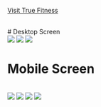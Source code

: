 [Visit True Fitness](https://spaceshipweb.netlify.app/)

<br>
# Desktop Screen
<br>
<img src="assets/01.png">
<img src="assets/02.png">
<img src="assets/03.png">
<br>

# Mobile Screen
<br>
<img src="assets/04.png">
<img src="assets/05.png">
<img src="assets/06.png">
<img src="assets/07.png">

